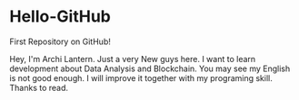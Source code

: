 # Hello-GitHub
First Repository on GitHub!

Hey, I'm Archi Lantern. Just a very New guys here. 
I want to learn development about Data Analysis and Blockchain. 
You may see my English is not good enough. 
I will improve it together with my programing skill. 
Thanks to read.

